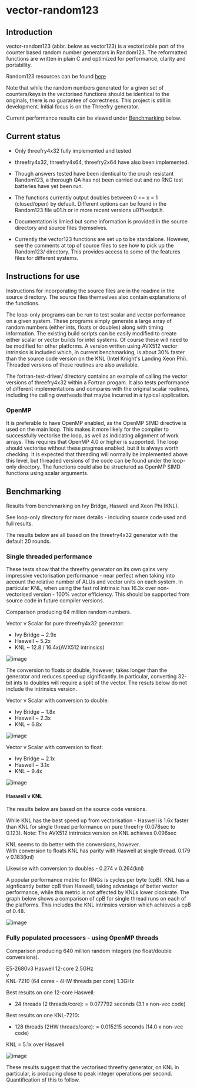 # vector-random123

## Introduction

vector-random123 (abbr. below as vector123) is a vectorizable port of the counter based random number generators in Random123. The reformatted functions are written in plain C and optimized for performance, clarity and portability.

Random123 resources can be found [here](http://www.thesalmons.org/john/random123)

Note that while the random numbers generated for a given set of counters/keys in the vectorised functions should be identical to the originals, there is no guarantee of correctness. This project is still in development. Initial focus is on the Threefry generator.

Current performance results can be viewed under [Benchmarking](#benchmarking) below.


## Current status 


* Only threefry4x32 fully implemented and tested

* threefry4x32, threefry4x64, threefry2x64 have also been implemented.

* Though answers tested have been identical to the crush resistant Random123, a thorough QA has not been carried out and no RNG test batteries have yet been run.

* The functions currently output doubles between 0 <= x < 1 (closed/open) by default. Different options can be found in the Random123 file u01.h or in more recent versions u01fixedpt.h.
  
* Documentation is limied but some information is provided in the source directory and source files themselves. 

* Currently the vector123 functions are set up to be standalone. However, see the comments at top of source files to see how to pick up the Random123/ directory. This provides access to some of the features files for different systems.

 
## Instructions for use

Instructions for incorporating the source files are in the readme in the source directory. The source files themselves also contain explanations of the functions.

The loop-only programs can be run to test scalar and vector performance on a given system. These programs simply generate a large array of random numbers (either ints, floats or doubles) along with timing information. The existing build scripts can be easily modified to create either scalar or vector builds for intel systems. Of course these will need to be modified for other platforms. A version written using AVX512 vector intrinsics is included which, in current benchmarking, is about 30% faster than the source code version on the KNL (Intel Knight's Landing Xeon Phi). Threaded versions of these routines are also available.

The fortran-test-driver/ directory contains an example of calling the vector versions of threefry4x32 within a Fortran progam. It also tests performance of different implementations and compares with the original scalar routines, including the calling overheads that maybe incurred in a typical application.

### OpenMP ###

It is preferable to have OpenMP enabled, as the OpenMP SIMD directive is used on the main loop. This makes it more likely for the compiler to successfully vectorise the loop, as well as indicating alignment of work arrays. This requires that OpenMP 4.0 or higher is supported. The loop should vectorise without these pragmas enabled, but it is always worth checking. It is expected that threading will normally be implemented above this level, but threaded versions of the code can be found under the loop-only directory. The functions could also be structured as OpenMP SIMD functions using scalar arguments.
<br />

## Benchmarking

Results from benchmarking on Ivy Bridge, Haswell and Xeon Phi (KNL).

See loop-only directory for more details - including source code used and full results.

The results below are all based on the threefry4x32 generator with the default 20 rounds.


### Single threaded performance ###

These tests show that the threefry generator on its own gains very impressive vectorisation
performance - near perfect when taking into account the relative number of ALUs and vector units
on each system. In particular KNL, when using the fast rol intrinsic has 16.3x over non-vectorised
version - 100% vector efficiency. This should be supported from source code in future compiler versions.


Comparison producing 64 million random numbers.

Vector v Scalar for pure threefry4x32 generator:
* Ivy Bridge ~ 2.9x
* Haswell    ~ 5.2x
* KNL        ~ 12.8 / 16.4x(AVX512 intrinsics)

![image](https://cloud.githubusercontent.com/assets/16457059/24082629/ade23b6a-0cc0-11e7-95cd-03a791b16d1a.png)  

The conversion to floats or double, however, takes longer than the generator and reduces speed up significantly.
In particular, converting 32-bit ints to doubles will require a split of the vector. The resuts below do not
include the intrinsics version.

Vector v Scalar with conversion to double:
* Ivy Bridge ~ 1.8x
* Haswell    ~ 2.3x
* KNL        ~ 6.8x

![image](https://cloud.githubusercontent.com/assets/16457059/24082662/41add746-0cc1-11e7-9367-4481cad143fd.png)  

Vector v Scalar with conversion to float:
* Ivy Bridge ~ 2.1x
* Haswell    ~ 3.1x
* KNL        ~ 9.4x

![image](https://cloud.githubusercontent.com/assets/16457059/24082647/12ec9280-0cc1-11e7-96cb-bb1256246e74.png)  

#### Haswell v KNL ####

The results below are based on the source code versions.

While KNL has the best speed up from vectorisation - Haswell is 1.6x faster than KNL for single thread performance
on pure threefry (0.078sec to 0.123). Note: The AVX512 intrinsics version on KNL achieves 0.096sec

KNL seems to do better with the conversions, however.  
With conversion to floats KNL has parity with Haswell at single thread.  0.179 v 0.183(knl)

Likewise with conversion to doubles - 0.274 v 0.264(knl)

A popular performance metric for RNGs is cycles per byte (cpB). KNL has a signficantly better cpB than Haswell,  taking advantage of better vector performance, while this metric is not affected by KNLs lower clockrate. The graph below shows a comparison of cpB for single thread runs on each of the platforms. This includes the KNL intrinsics version which achieves a cpB of 0.48.

![image](https://cloud.githubusercontent.com/assets/16457059/24082740/6860d78e-0cc2-11e7-9d2c-c48ce1441949.png)  

### Fully populated processors - using OpenMP threads ###

Comparison producing 640 million random integers (no float/double conversions).

E5-2680v3 Haswell 12-core 2.5GHz  
v  
KNL-7210 (64 cores - 4HW threads per core) 1.3GHz

Best results on one 12-core Haswell:
* 24 threads (2 threads/core): = 0.077792 seconds (3.1 x non-vec code)

Best results on one KNL-7210:
* 128 threads (2HW threads/core): = 0.015215 seconds (14.0 x non-vec code)

KNL = 5.1x over Haswell

![image](https://cloud.githubusercontent.com/assets/16457059/24082837/c326f9f4-0cc3-11e7-984f-f6b94194716a.png)  

These results suggest that the vectorised threefry generator, on KNL in particular, is producing close to peak integer operations per second. Quantification of this to follow.

